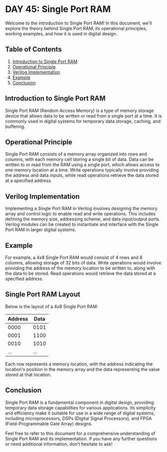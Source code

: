 # DAY 45: Single Port RAM

Welcome to the introduction to Single Port RAM! In this document, we'll explore the theory behind Single Port RAM, its operational principles, working examples, and how it is used in digital design.

## Table of Contents
1. [Introduction to Single Port RAM](#introduction-to-single-port-ram)
2. [Operational Principle](#operational-principle)
3. [Verilog Implementation](#verilog-implementation)
4. [Example](#example)
5. [Conclusion](#conclusion)

## Introduction to Single Port RAM
Single Port RAM (Random Access Memory) is a type of memory storage device that allows data to be written or read from a single port at a time. It is commonly used in digital systems for temporary data storage, caching, and buffering.

## Operational Principle
Single Port RAM consists of a memory array organized into rows and columns, with each memory cell storing a single bit of data. Data can be written to or read from the RAM using a single port, which allows access to one memory location at a time. Write operations typically involve providing the address and data inputs, while read operations retrieve the data stored at a specified address.

## Verilog Implementation
Implementing a Single Port RAM in Verilog involves designing the memory array and control logic to enable read and write operations. This includes defining the memory size, addressing scheme, and data input/output ports. Verilog modules can be created to instantiate and interface with the Single Port RAM in larger digital systems.

## Example
For example, a 4x8 Single Port RAM would consist of 4 rows and 8 columns, allowing storage of 32 bits of data. Write operations would involve providing the address of the memory location to be written to, along with the data to be stored. Read operations would retrieve the data stored at a specified address.

## Single Port RAM Layout
Below is the layout of a 4x8 Single Port RAM:

| Address | Data |
|---------|------|
| 0000    | 0101 |
| 0001    | 1100 |
| 0010    | 1010 |
| ...     | ...  |

Each row represents a memory location, with the address indicating the location's position in the memory array and the data representing the value stored at that location.

## Conclusion
Single Port RAM is a fundamental component in digital design, providing temporary data storage capabilities for various applications. Its simplicity and efficiency make it suitable for use in a wide range of digital systems, including microprocessors, DSPs (Digital Signal Processors), and FPGA (Field-Programmable Gate Array) designs.

Feel free to refer to this document for a comprehensive understanding of Single Port RAM and its implementation. If you have any further questions or need additional information, don't hesitate to ask!
